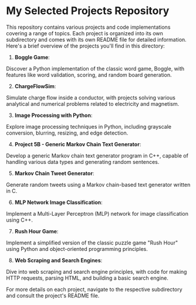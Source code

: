 # My Selected Projects Repository

This repository contains various projects and code implementations covering a range of topics. Each project is organized into its own subdirectory and comes with its own README file for detailed information. Here's a brief overview of the projects you'll find in this directory:

1. **Boggle Game**: 

Discover a Python implementation of the classic word game, Boggle, with features like word validation, scoring, and random board generation.

2. **ChargeFlowSim**: 

Simulate charge flow inside a conductor, with projects solving various analytical and numerical problems related to electricity and magnetism.

3. **Image Processing with Python**: 

Explore image processing techniques in Python, including grayscale conversion, blurring, resizing, and edge detection.

4. **Project 5B - Generic Markov Chain Text Generator**:

 Develop a generic Markov chain text generator program in C++, capable of handling various data types and generating random sentences.

5. **Markov Chain Tweet Generator**: 

Generate random tweets using a Markov chain-based text generator written in C.

6. **MLP Network Image Classification**: 

Implement a Multi-Layer Perceptron (MLP) network for image classification using C++.

7. **Rush Hour Game**:

 Implement a simplified version of the classic puzzle game "Rush Hour" using Python and object-oriented programming principles.

8. **Web Scraping and Search Engines**: 

Dive into web scraping and search engine principles, with code for making HTTP requests, parsing HTML, and building a basic search engine.

For more details on each project, navigate to the respective subdirectory and consult the project's README file.
